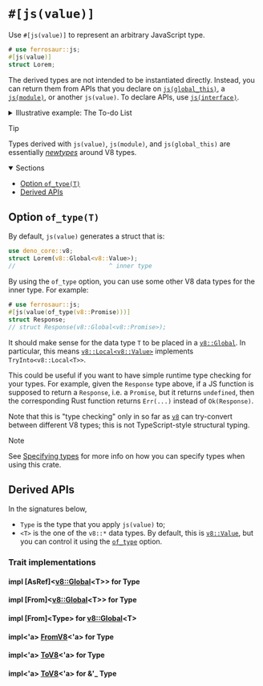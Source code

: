 # `#[js(value)]`

Use `#[js(value)]` to represent an arbitrary JavaScript type.

```rust
# use ferrosaur::js;
#[js(value)]
struct Lorem;
```

The derived types are not intended to be instantiated directly. Instead, you can return
them from APIs that you declare on [`js(global_this)`](global-this.md), a
[`js(module)`](module.md), or another `js(value)`. To declare APIs, use
[`js(interface)`](interface.md).

<details>
  <summary>Illustrative example: The To-do List</summary>

{{#include _snippets/todo-list.md}}

</details>

> [!TIP]
>
> Types derived with `js(value)`, `js(module)`, and `js(global_this)` are essentially
> _[newtypes]_ around V8 types.

<details class="toc" open>
  <summary>Sections</summary>

- [Option `of_type(T)`](#option-of_typet)
- [Derived APIs](#derived-apis)

</details>

## Option `of_type(T)`

By default, `js(value)` generates a struct that is:

```rust
use deno_core::v8;
struct Lorem(v8::Global<v8::Value>);
//                          ^ inner type
```

By using the `of_type` option, you can use some other V8 data types for the inner type.
For example:

```rust
# use ferrosaur::js;
#[js(value(of_type(v8::Promise)))]
struct Response;
// struct Response(v8::Global<v8::Promise>);
```

It should make sense for the data type `T` to be placed in a [`v8::Global`][v8::Global].
In particular, this means [`v8::Local<v8::Value>`][v8::Local] implements
`TryInto<v8::Local<T>>`.

This could be useful if you want to have simple runtime type checking for your types.
For example, given the `Response` type above, if a JS function is supposed to return a
`Response`, i.e. a `Promise`, but it returns `undefined`, then the corresponding Rust
function returns `Err(...)` instead of `Ok(Response)`.

Note that this is "type checking" only in so far as [`v8`][v8] can try-convert between
different V8 types; this is not TypeScript-style structural typing.

> [!NOTE]
>
> See [Specifying types](typing.md) for more info on how you can specify types when
> using this crate.

## Derived APIs

In the signatures below,

- `Type` is the type that you apply `js(value)` to;
- `<T>` is the one of the `v8::*` data types. By default, this is
  [`v8::Value`][v8::Value], but you can control it using the
  [`of_type`](#option-of_typet) option.

### Trait implementations

<div class="code-header">

#### impl [AsRef]<[v8::Global]\<T>> for Type

#### impl [From]<[v8::Global]\<T>> for Type

#### impl [From]\<Type> for [v8::Global]\<T>

#### impl<'a> [FromV8]<'a> for Type

#### impl<'a> [ToV8]<'a> for Type

#### impl<'a> [ToV8]<'a> for &'\_ Type

</div>

<!-- prettier-ignore-start -->

[newtypes]: https://doc.rust-lang.org/book/ch20-03-advanced-types.html#using-the-newtype-pattern-for-type-safety-and-abstraction
[v8::Local]: deno_core::v8::Local
[v8]: deno_core::v8
[FromV8]: deno_core::FromV8
[ToV8]: deno_core::ToV8
[v8::Global]: deno_core::v8::Global
[v8::Object]: deno_core::v8::Object
[v8::Value]: deno_core::v8::Value

<!-- prettier-ignore-end -->
